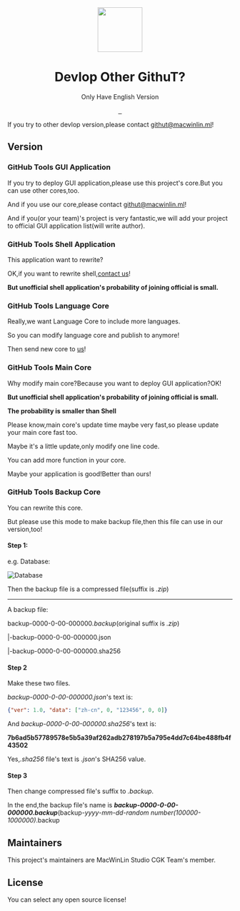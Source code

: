 <div align="center">
  <img src="https://s1.imagehub.cc/images/2022/04/09/favicon.png" width="100px" height="100px">
  <h1 align="center">Devlop Other GithuT?</h1>
  
  Only Have English Version
  
  <a href="https://github.com/macwinlin-studio/GithuT/blob/1.0.0/LICENSE">
    <img src="https://img.shields.io/badge/license-Apache--2.0-blue" alt="">
  </a>
  <a href="https://www.microsoft.com/en-us/windows">
    <img src="https://img.shields.io/badge/platform-windows-orange" alt="">
  </a>
  <a href="https://www.python.org">
    <img src="https://img.shields.io/badge/python-v3.9-orange" alt="">
  </a>
</div>

If you try to other devlop version,please contact [githut@macwinlin.ml](mailto:githut@macwinlin.ml)!

## Version

### GitHub Tools GUI Application

If you try to deploy GUI application,please use this project's core.But you can use other cores,too.

And if you use our core,please contact [githut@macwinlin.ml](mailto:githut@macwinlin.ml)!

And if you(or your team)'s project is very fantastic,we will add your project to official GUI application list(will write author).

### GitHub Tools Shell Application

This application want to rewrite?

OK,if you want to rewrite shell,[contact us](mailto:githut@macwinlin.ml)!

**But unofficial shell application's probability of joining official is small.**

### GitHub Tools Language Core

Really,we want Language Core to include more languages.

So you can modify language core and publish to anymore!

Then send new core to [us](mailto:githut@macwinlin.ml)!

### GitHub Tools Main Core

Why modify main core?Because you want to deploy GUI application?OK!

**But unofficial shell application's probability of joining official is small.**

**The probability is smaller than Shell**

Please know,main core's update time maybe very fast,so please update your main core fast too.

Maybe it's a little update,only modify one line code.

You can add more function in your core.

Maybe your application is good!Better than ours!

### GitHub Tools Backup Core

You can rewrite this core.

But please use this mode to make backup file,then this file can use in our version,too!

#### Step 1:

e.g. Database:

![Database](https://s1.imagehub.cc/images/2022/05/01/Snipaste_2022-05-01_15-14-23.jpg)

Then the backup file is a compressed file(suffix is *.zip*)

--------

A backup file:

backup-0000-0-00-000000<i>.backup</i>(original suffix is *.zip*)

|-backup-0000-0-00-000000.json

|-backup-0000-0-00-000000.sha256

#### Step 2

Make these two files.

*backup-0000-0-00-000000.json*'s text is:

```json
{"ver": 1.0, "data": ["zh-cn", 0, "123456", 0, 0]}
```

And *backup-0000-0-00-000000.sha256*'s text is:

**7b6ad5b57789578e5b5a39af262adb278197b5a795e4dd7c64be488fb4f43502**

Yes,*.sha256* file's text is *.json*'s SHA256 value.

#### Step 3

Then change compressed file's suffix to *.backup*.

In the end,the backup file's name is **_backup-0000-0-00-000000.backup_**(backup-*yyyy*-*mm*-*dd*-*random number(100000-1000000)*.backup

## Maintainers

This project's maintainers are MacWinLin Studio CGK Team's member.

## License

You can select any open source license!
